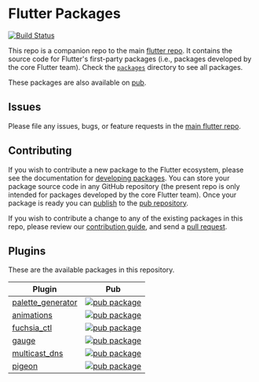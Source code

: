 # Flutter Packages


[![Build Status](https://api.cirrus-ci.com/github/flutter/packages.svg)](https://cirrus-ci.com/github/flutter/packages/master)

This repo is a companion repo to the main [flutter repo](
https://github.com/flutter/flutter). It contains the source code for Flutter's
first-party packages (i.e., packages developed by the core Flutter team).
Check the [`packages`](./packages) directory to see all packages.

These packages are also available on [pub](https://pub.dartlang.org/flutter/packages).

## Issues

Please file any issues, bugs, or feature requests in the [main flutter
repo](https://github.com/flutter/flutter/issues/new).

## Contributing

If you wish to contribute a new package to the Flutter ecosystem, please
see the documentation for [developing packages](https://flutter.io/developing-packages/). You can store
your package source code in any GitHub repository (the present repo is only
intended for packages developed by the core Flutter team). Once your package
is ready you can [publish](https://flutter.io/developing-packages/#publish)
to the [pub repository](https://pub.dartlang.org/).

If you wish to contribute a change to any of the existing packages in this repo,
please review our [contribution guide](https://github.com/flutter/packages/blob/master/CONTRIBUTING.md),
and send a [pull request](https://github.com/flutter/packages/pulls).

## Plugins
These are the available packages in this repository.

| Plugin | Pub |
|--------|-----|
| [palette_generator](./packages/palette_generator/) | [![pub package](https://img.shields.io/pub/v/palette_generator.svg)](https://pub.dartlang.org/packages/palette_generator) |
| [animations](./packages/animations/) | [![pub package](https://img.shields.io/badge/pub-v1.0.0%2B5-orange)](https://pub.dev/packages/animations) |
| [fuchsia_ctl](./packages/fuchsia_ctl/) | [![pub package](https://img.shields.io/badge/pub-v0.0.4-orange)](https://pub.dev/packages/fuchsia_ctl) |
| [gauge](./packages/gauge/) | [![pub package](https://img.shields.io/badge/pub-v0.1.5-orange)](https://pub.dev/packages/gauge) |
| [multicast_dns](./packages/multicast_dns/) | [![pub package](https://img.shields.io/badge/pub-v0.2.2-orange)](https://pub.dev/packages/multicast_dns) |
| [pigeon](./packages/pigeon/) | [![pub package](https://img.shields.io/badge/pub-v0.1.0--experimental.2-red)](https://pub.dev/packages/pigeon) |

